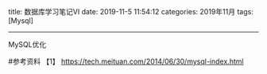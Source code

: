 title: 数据库学习笔记VI
date: 2019-11-5 11:54:12
categories: 2019年11月
tags: [Mysql]

---

MySQL优化

<!-- more -->


#参考资料
【1】 https://tech.meituan.com/2014/06/30/mysql-index.html
